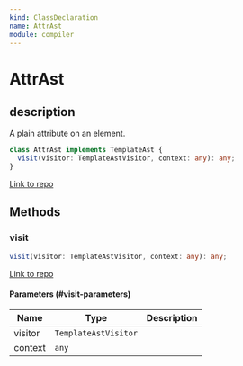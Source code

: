 ```yaml
---
kind: ClassDeclaration
name: AttrAst
module: compiler
---
```


# AttrAst

## description

A plain attribute on an element.

```ts
class AttrAst implements TemplateAst {
  visit(visitor: TemplateAstVisitor, context: any): any;
}
```

[Link to repo](https://github.com/timdeschryver/angular/blob/master/packages/compiler/src/template_parser/template_ast.ts#L59-L64)

## Methods

### visit

```ts
visit(visitor: TemplateAstVisitor, context: any): any;
```

[Link to repo](https://github.com/timdeschryver/angular/blob/master/packages/compiler/src/template_parser/template_ast.ts#L61-L63)

#### Parameters (#visit-parameters)

| Name    | Type                 | Description |
| ------- | -------------------- | ----------- |
| visitor | `TemplateAstVisitor` |             |
| context | `any`                |             |
